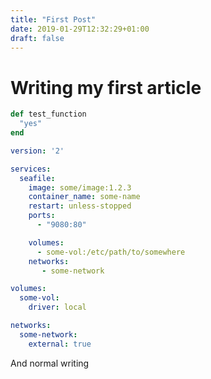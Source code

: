 ```yaml
---
title: "First Post"
date: 2019-01-29T12:32:29+01:00
draft: false
---
```


# Writing my first article


```ruby
def test_function
  "yes"
end
```

```yml
version: '2'

services:
  seafile:
    image: some/image:1.2.3
    container_name: some-name
    restart: unless-stopped
    ports:
      - "9080:80"

    volumes:
      - some-vol:/etc/path/to/somewhere
    networks:
       - some-network

volumes:
  some-vol:
    driver: local

networks:
  some-network:
    external: true
```

And normal writing
